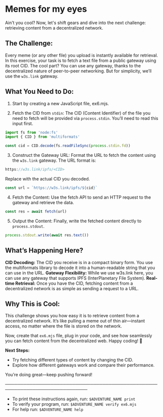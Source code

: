 # Memes for my eyes

Ain't you cool? Now, let's shift gears and dive into the next challenge: retrieving content from a decentralized network.

## The Challenge:
Every meme (or any other file) you upload is instantly available for retrieval. In this exercise, your task is to fetch a text file from a public gateway using its root CID. The cool part? You can use any gateway, thanks to the decentralized nature of peer-to-peer networking. But for simplicity, we’ll use the `w3s.link` gateway.

## What You Need to Do:
1. Start by creating a new JavaScript file, ex6.mjs. 

2. Fetch the CID from `stdin`: The CID (Content Identifier) of the file you need to fetch will be provided via `process.stdin`. You’ll need to read this input first.
```js
import fs from 'node:fs'
import { CID } from 'multiformats'

const cid = CID.decode(fs.readFileSync(process.stdin.fd))
```
3. Construct the Gateway URL: Format the URL to fetch the content using the `w3s.link` gateway. The URL format is:
```js
https://w3s.link/ipfs/<CID>
```
Replace <CID> with the actual CID you decoded.
```js
const url = `https://w3s.link/ipfs/${cid}`
```
4. Fetch the Content: Use the fetch API to send an HTTP request to the gateway and retrieve the data.
```js
const res = await fetch(url)
```
5. Output the Content: Finally, write the fetched content directly to `process.stdout`.
```js
process.stdout.write(await res.text())
```

## What’s Happening Here?
**CID Decoding:** The CID you receive is in a compact binary form. You use the multiformats library to decode it into a human-readable string that you can use in the URL.
**Gateway Flexibility:** While we use w3s.link here, you can use any gateway that supports IPFS (InterPlanetary File System).
**Real-time Retrieval:** Once you have the CID, fetching content from a decentralized network is as simple as sending a request to a URL.

## Why This is Cool:
This challenge shows you how easy it is to retrieve content from a decentralized network. It’s like pulling a meme out of thin air—instant access, no matter where the file is stored on the network.

Now, create that `ex6.mjs` file, plug in your code, and see how seamlessly you can fetch content from the decentralized web. Happy coding! 🚀

**Next Steps:**
- Try fetching different types of content by changing the CID.
- Explore how different gateways work and compare their performance.

You’re doing great—keep pushing forward!


─────────────────────────────────────────────────────────────────────────────
* To print these instructions again, run: `$ADVENTURE_NAME print`
* To verify your program, run: `$ADVENTURE_NAME verify ex6.mjs`
* For help run: `$ADVENTURE_NAME help`
